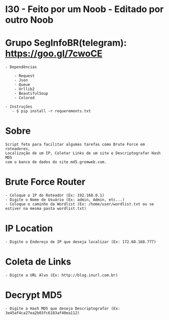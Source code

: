 # I30 - Feito por um Noob - Editado por outro Noob

# Grupo SegInfoBR(telegram): https://goo.gl/7cwoCE 

    - Dependências

        - Request
        - Json
        - Queue
        - Urllib2
        - BeautifulSoup
        - Colored
        
    - Instruções
       - $ pip install -r requerements.txt

# Sobre

    Script feto para facilitar algumas tarefas como Brute Force em roteadores,
    Localização de um IP, Coletar Links de um site e Descriptografar Hash MD5
    com o banco de dados do site md5.gromweb.com.
    
    
    
    
# Brute Force Router

    - Coloque o IP do Roteador (Ex: 192.168.0.1)
    - Digite o Nome de Usuário (Ex: admin, Admin, etc...)
    - Coloque o caminho da Wordlist (Ex: /home/user/wordlist.txt ou se estiver na mesma pasta wordlist.txt)
    
    
    
    
# IP Location

    - Digite o Endereço de IP que deseja localizar (Ex: 172.68.168.777)
    
    
    
    
# Coleta de Links

    - Digite a URL Alvo (Ex: http://blog.inurl.com.br)
    
    
    
   
# Decrypt MD5

    - Digite a Hash MD5 que deseja Descriptografar (Ex: 3e45af4ca27ea2b03fc6183af40ea112) 

